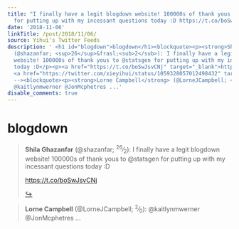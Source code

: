 ```yaml
---
title: "I finally have a legit blogdown website! 100000s of thank yous to @statsgen
  for putting up with my incessant questions today :D https://t.co/boSwJsvCNj \U0001F4AA\U0001F4AA\U0001F605\U0001F4AF"
date: '2018-11-06'
linkTitle: /post/2018/11/06/
source: Yihui's Twitter Feeds
description: ' <h1 id="blogdown">blogdown</h1><blockquote><p><strong>Shila Ghazanfar</strong>
  (@shazanfar; <sup>26</sup>&frasl;<sub>2</sub>): I finally have a legit blogdown
  website! 100000s of thank yous to @statsgen for putting up with my incessant questions
  today :D</p><p><a href="https://t.co/boSwJsvCNj" target="_blank">https://t.co/boSwJsvCNj</a></p><p>
  <a href="https://twitter.com/xieyihui/status/1059328057012498432" target="_blank">&#8618;</a></p></blockquote><!--
  --><blockquote><p><strong>Lorne Campbell</strong> (@LorneJCampbell; <sup>2</sup>&frasl;<sub>0</sub>):
  @kaitlynmwerner @JonMcphetres ...'
disable_comments: true
---
```

 <h1 id="blogdown">blogdown</h1><blockquote><p><strong>Shila Ghazanfar</strong> (@shazanfar; <sup>26</sup>&frasl;<sub>2</sub>): I finally have a legit blogdown website! 100000s of thank yous to @statsgen for putting up with my incessant questions today :D</p><p><a href="https://t.co/boSwJsvCNj" target="_blank">https://t.co/boSwJsvCNj</a></p><p> <a href="https://twitter.com/xieyihui/status/1059328057012498432" target="_blank">&#8618;</a></p></blockquote><!-- --><blockquote><p><strong>Lorne Campbell</strong> (@LorneJCampbell; <sup>2</sup>&frasl;<sub>0</sub>): @kaitlynmwerner @JonMcphetres ...